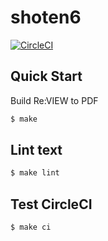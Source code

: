 # shoten6

[![CircleCI](https://circleci.com/gh/po3rin/shoten6.svg?style=shield&circle-token=1e338506ba369993e54942e31f1cda6b84dd2a5b)](https://circleci.com/gh/po3rin/shoten6)

## Quick Start

Build Re:VIEW to PDF

```bash
$ make
```

## Lint text

```bash
$ make lint
```

## Test CircleCI

```bash
$ make ci
```
